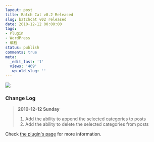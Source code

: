 ```yaml
---
layout: post
title: Batch Cat v0.2 Released
slug: batchcat v02 released
date: 2010-12-12 00:00:00
tags:
- Plugin
- WordPress
- 编程
status: publish
comments: true
meta:
  _edit_last: '1'
  views: '469'
  _wp_old_slug: ''
---
```

<a href="http://picasaweb.google.com/lh/photo/bqYPszwt0P7OI9snKxv3WA?feat=embedwebsite"><img src="http://lh3.ggpht.com/_ceUJ_lBTHzc/TIIMnE-09dI/AAAAAAAABdk/q_hDtyXJozo/s800/wp-batch-cat.png" /></a>

<h3>Change Log</h3>

<blockquote>
<strong>2010-12-12 Sunday</strong>
<ol>
	<li>Add the ability to append the selected categories to posts</li>
	<li>Add the ability to delete the selected categories from posts</li>
</ol>
</blockquote>

Check <a href="http://0x3f.org/?p=1603">the plugin's page</a> for more information.
